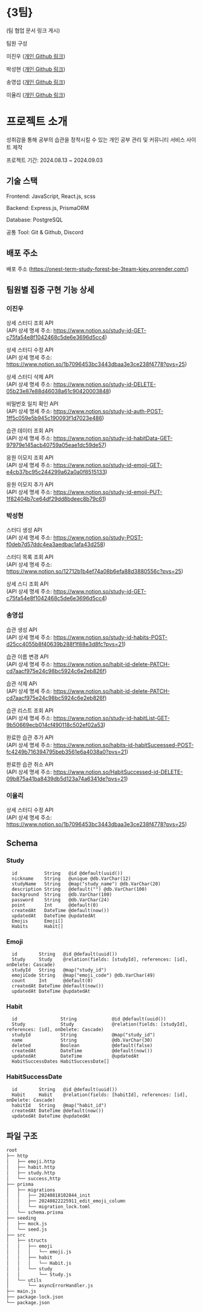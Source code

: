 {3팀}
==========
(팀 협업 문서 링크 게시)

팀원 구성

이진우 ([개인 Github 링크](https://github.com/ajantang))

박성현 ([개인 Github 링크](https://github.com/wxy0415))

송영섭 ([개인 Github 링크](https://github.com/songyoungsub))

이율리 ([개인 Github 링크](https://github.com/yoorli))

# 프로젝트 소개

성취감을 통해 공부의 습관을 정착시킬 수 있는 개인 공부 관리 및 커뮤니티 서비스 사이트 제작


프로젝트 기간: 2024.08.13 ~ 2024.09.03

## 기술 스택

Frontend: JavaScript, React.js, scss

Backend: Express.js, PrismaORM

Database: PostgreSQL

공통 Tool: Git & Github, Discord

## 배포 주소

배포 주소 (https://onest-term-study-forest-be-3team-kjey.onrender.com/)

## 팀원별 집중 구현 기능 상세

### 이진우

상세 스터디 조회 API   
(API 상세 명세 주소: https://www.notion.so/study-id-GET-c75fa54e8f1042468c5de6e3696d5cc4)

상세 스터디 수정 API   
(API 상세 명세 주소: https://www.notion.so/1b7096453bc3443dbaa3e3ce238f4778?pvs=25)

상세 스터디 삭제 API   
(API 상세 명세 주소: https://www.notion.so/study-id-DELETE-05b23e87e88d46038a61c90420003848)

비밀번호 일치 확인 API   
(API 상세 명세 주소: https://www.notion.so/study-id-auth-POST-1ff5c059e5b945c190093f1d7023e486)

습관 데이터 조회 API   
(API 상세 명세 주소: https://www.notion.so/study-id-habitData-GET-97979e145acb40759a05eae1dc59de57)

응원 이모지 조회 API   
(API 상세 명세 주소: https://www.notion.so/study-id-emoji-GET-e4cb37bc95c244299a62a0a0f8515133)

응원 이모지 추가 API   
(API 상세 명세 주소: https://www.notion.so/study-id-emoji-PUT-1f82404b7ce64df29dd8bdeec8b79c61)

### 박성현

스터디 생성 API    
(API 상세 명세 주소: https://www.notion.so/study-POST-f0deb7d57ddc4ea3aedbac1afa43d258)

스터디 목록 조회 API   
(API 상세 명세 주소: https://www.notion.so/12712b1b4ef74a08b6efa88d3880556c?pvs=25)

상세 스디 조회 API   
(API 상세 명세 주소: https://www.notion.so/study-id-GET-c75fa54e8f1042468c5de6e3696d5cc4)

### 송영섭

습관 생성 API   
(API 상세 명세 주소: https://www.notion.so/study-id-habits-POST-d25cc4055b8f40639b288f1f88e3d8fc?pvs=21)

습관 이름 변경 API   
(API 상세 명세 주소: https://www.notion.so/habit-id-delete-PATCH-cd7aacf975e24c98bc5924c6e2eb826f)

습관 삭제 APi   
(API 상세 명세 주소: https://www.notion.so/habit-id-delete-PATCH-cd7aacf975e24c98bc5924c6e2eb826f)

습관 리스트 조회 API   
(API 상세 명세 주소: https://www.notion.so/study-id-habitList-GET-9b50669ecb014cf490118c502ef02a53)

완료한 습관 추가 API   
(API 상세 명세 주소: https://www.notion.so/habits-id-habitSuceessed-POST-fc4249b716394795beb3561e6a4038a0?pvs=21)

완료한 습관 취소 API   
(API 상세 명세 주소: https://www.notion.so/HabitSuccessed-id-DELETE-09b875a41ba8439db5d123a74a6341de?pvs=21)

### 이율리

상세 스터디 수정 API   
(API 상세 명세 주소: https://www.notion.so/1b7096453bc3443dbaa3e3ce238f4778?pvs=25)

## Schema

### Study

```
  id          String   @id @default(uuid())   
  nickname    String   @unique @db.VarChar(12)   
  studyName   String   @map("study_name") @db.VarChar(20)   
  description String   @default("") @db.VarChar(100)   
  background  String   @db.VarChar(100)   
  password    String   @db.VarChar(24)   
  point       Int      @default(0)   
  createdAt   DateTime @default(now())   
  updatedAt   DateTime @updatedAt   
  Emojis      Emoji[]   
  Habits      Habit[]
```

### Emoji

```
  id        String   @id @default(uuid())   
  Study     Study    @relation(fields: [studyId], references: [id], onDelete: Cascade)   
  studyId   String   @map("study_id")   
  emojiCode String   @map("emoji_code") @db.VarChar(49)   
  count     Int      @default(0)   
  createdAt DateTime @default(now())   
  updatedAt DateTime @updatedAt   
```

### Habit

```
  id                String             @id @default(uuid())   
  Study             Study              @relation(fields: [studyId], references: [id], onDelete: Cascade)   
  studyId           String             @map("study_id")   
  name              String             @db.VarChar(30)   
  deleted           Boolean            @default(false)   
  createdAt         DateTime           @default(now())   
  updatedAt         DateTime           @updatedAt   
  HabitSuccessDates HabitSuccessDate[]   
```

### HabitSuccessDate

```
  id        String   @id @default(uuid())   
  Habit     Habit    @relation(fields: [habitId], references: [id], onDelete: Cascade)   
  habitId   String   @map("habit_id")   
  createdAt DateTime @default(now())   
  updatedAt DateTime @updatedAt   
```

## 파일 구조

```bash
root
├── http
│   ├── emoji.http
│   ├── habit.http
│   ├── study.http
│   └── success,http
├── prisma
│   ├── migrations
│   │   ├── 20240818102844_init
│   │   ├── 20240822225911_edit_emoji_column
│   │   └── migration_lock.toml
│   └── schema.prisma
├── seeding
│   ├── mock.js
│   └── seed.js
├── src
│   ├── structs
│   │   ├── emoji
│   │   │   └── emoji.js
│   │   ├── habit
│   │   │   └── Habit.js
│   │   └── study
│   │       └── Study.js
│   └── utils
│       └── asyncErrorHandler.js
├── main.js
├── package-lock.json
└── package.json
``` 
